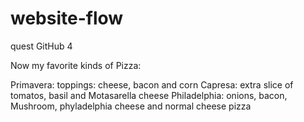 # website-flow
quest GitHub 4

Now my favorite kinds of Pizza:

Primavera:  toppings: cheese, bacon and corn
Capresa: extra slice of tomatos, basil and Motasarella cheese
Philadelphia: onions, bacon, Mushroom, phyladelphia cheese and normal cheese pizza 